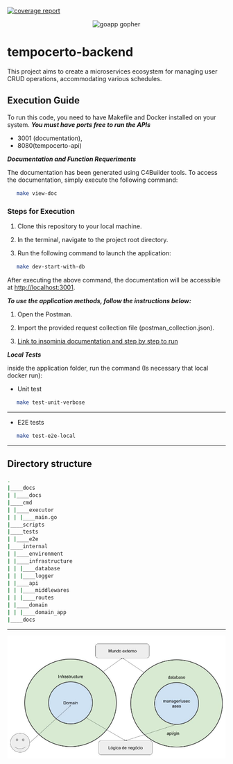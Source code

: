 [![coverage report](https://img.shields.io/badge/coverage-63.4-brightgreen)](https://github.com/wstiehler/tempocerto-backend/blob/main/covarage.txt)

<p align="center"><img src="https://user-images.githubusercontent.com/1092882/86512217-bfd5a480-be1d-11ea-976c-a7c0ac0cd1f1.png" alt="goapp gopher" width="256px"/></p>

# tempocerto-backend
This project aims to create a microservices ecosystem for managing user CRUD operations, accommodating various schedules.

## Execution Guide

To run this code, you need to have Makefile and Docker installed on your system.
***You must have ports free to run the APIs***

* 3001 (documentation), 
* 8080(tempocerto-api)

***Documentation and Function Requeriments***

The documentation has been generated using C4Builder tools. To access the documentation, simply execute the following command:

```bash
   make view-doc
```

### Steps for Execution

1. Clone this repository to your local machine.

2. In the terminal, navigate to the project root directory.

3. Run the following command to launch the application:

```bash
   make dev-start-with-db
```

After executing the above command, the documentation will be accessible at [http://localhost:3001](http://localhost:3001).


***To use the application methods, follow the instructions below:***

1. Open the Postman.
   
2. Import the provided request collection file (postman_collection.json).

3. [Link to insominia documentation and step by step to run](https://documenter.getpostman.com/view/31816718/2sA2xjyqTE)


***Local Tests***

inside the application folder, run the command (Is necessary that local docker run):
- Unit test
```bash
   make test-unit-verbose
```
----
- E2E tests
```bash
   make test-e2e-local
```

<hr>

## Directory structure

```bash
.
|____docs
| |____docs
|____cmd
| |____executor
| | |____main.go
|____scripts
|____tests
| |____e2e
|____internal
| |____environment
| |____infrastructure
| | |____database
| | |____logger
| |____api
| | |____middlewares
| | |____routes
| |____domain
| | |____domain_app
|____docs

```
<hr>

![Screenshot](/docs/docs-png/arch.jpg)